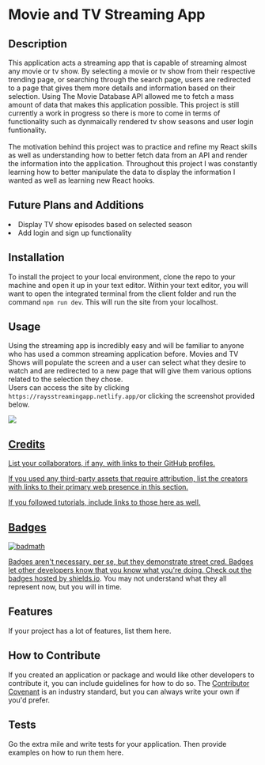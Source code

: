# Movie and TV Streaming App

## Description

This application acts a streaming app that is capable of streaming almost any movie or tv show. By selecting a movie or tv show from their respective trending page, or searching through the search page, users are redirected to a page that gives them more details and information based on their selection. Using The Movie Database API allowed me to fetch a mass amount of data that makes this application possible. This project is still currently a work in progress so there is more to come in terms of functionality such as dynmaically rendered tv show seasons and user login funtionality. 
<br/>
<br/>
The motivation behind this project was to practice and refine my React skills as well as understanding how to better fetch data from an API and render the information into the application. Throughout this project I was constantly learning how to better manipulate the data to display the information I wanted as well as learning new React hooks.

## Future Plans and Additions

<li>Display TV show episodes based on selected season</li>
<li>Add login and sign up functionality</li>

## Installation

To install the project to your local environment, clone the repo to your machine and open it up in your text editor. Within your text editor, you will want to open the integrated terminal from the client folder and run the command `npm run dev`. This will run the site from your localhost.

## Usage
Using the streaming app is incredibly easy and will be familiar to anyone who has used a common streaming application before. Movies and TV Shows will populate the screen and a user can select what they desire to watch and are redirected to a new page that will give them various options related to the selection they chose. 
<br>
Users can access the site by clicking `https://raysstreamingapp.netlify.app/`or clicking the screenshot provided below.

<a href="https://raysstreamingapp.netlify.app/" />
<img src="https://github.com/raythomass/streaming-app/assets/images/raysstreamingapp.jpg" />

## Credits

List your collaborators, if any, with links to their GitHub profiles.

If you used any third-party assets that require attribution, list the creators with links to their primary web presence in this section.

If you followed tutorials, include links to those here as well.

## Badges

![badmath](https://img.shields.io/github/languages/top/lernantino/badmath)

Badges aren't necessary, per se, but they demonstrate street cred. Badges let other developers know that you know what you're doing. Check out the badges hosted by [shields.io](https://shields.io/). You may not understand what they all represent now, but you will in time.

## Features

If your project has a lot of features, list them here.

## How to Contribute

If you created an application or package and would like other developers to contribute it, you can include guidelines for how to do so. The [Contributor Covenant](https://www.contributor-covenant.org/) is an industry standard, but you can always write your own if you'd prefer.

## Tests

Go the extra mile and write tests for your application. Then provide examples on how to run them here.
